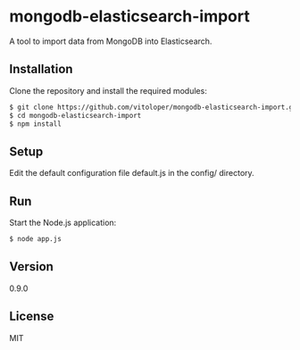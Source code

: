 # mongodb-elasticsearch-import

A tool to import data from MongoDB into Elasticsearch.

## Installation

Clone the repository and install the required modules:

```sh
$ git clone https://github.com/vitoloper/mongodb-elasticsearch-import.git mongodb-elasticsearch-import
$ cd mongodb-elasticsearch-import
$ npm install
```

## Setup

Edit the default configuration file default.js in the config/ directory.

## Run

Start the Node.js application:

```sh
$ node app.js
```

## Version
0.9.0

License
----

MIT

